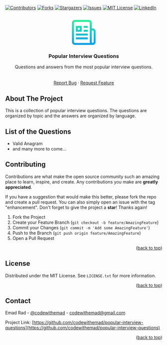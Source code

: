 <div id="top"></div>


[![Contributors][contributors-shield]][contributors-url]
[![Forks][forks-shield]][forks-url]
[![Stargazers][stars-shield]][stars-url]
[![Issues][issues-shield]][issues-url]
[![MIT License][license-shield]][license-url]
[![LinkedIn][linkedin-shield]][linkedin-url]


<!-- PROJECT LOGO -->
<br />
<div align="center">
  <a href="https://github.com/codewithemad/popular-interview-questions">
    <img src="images/logo.png" alt="Logo" width="80" height="80">
  </a>

<h3 align="center">Popular Interview Questions</h3>

  <p align="center">
    Questions and answers from the most popular interview questions.
    <br />
    <br />
    <br />
    <a href="https://github.com/codewithemad/popular-interview-questions/issues">Report Bug</a>
    ·
    <a href="https://github.com/codewithemad/popular-interview-questions/issues">Request Feature</a>
  </p>
</div>


<!-- ABOUT THE PROJECT -->
## About The Project

This is a collection of popular interview questions. The questions are organized by topic and the answers are organized by language.


<!-- LIST OF THE QUESTIONS -->
## List of the Questions

- Valid Anagram
- and many more to come...


<!-- CONTRIBUTING -->
## Contributing

Contributions are what make the open source community such an amazing place to learn, inspire, and create. Any contributions you make are **greatly appreciated**.

If you have a suggestion that would make this better, please fork the repo and create a pull request. You can also simply open an issue with the tag "enhancement".
Don't forget to give the project a **star**! Thanks again!

1. Fork the Project
2. Create your Feature Branch (`git checkout -b feature/AmazingFeature`)
3. Commit your Changes (`git commit -m 'Add some AmazingFeature'`)
4. Push to the Branch (`git push origin feature/AmazingFeature`)
5. Open a Pull Request

<p align="right">(<a href="#top">back to top</a>)</p>


<!-- LICENSE -->
## License

Distributed under the MIT License. See `LICENSE.txt` for more information.

<p align="right">(<a href="#top">back to top</a>)</p>


<!-- CONTACT -->
## Contact

Emad Rad - [@codewithemad](https://twitter.com/codewithemad) - codewithemad@gmail.com

Project Link: [https://github.com/codewithemad/popular-interview-questions](https://github.com/codewithemad/popular-interview-questions)

<p align="right">(<a href="#top">back to top</a>)</p>


<!-- MARKDOWN LINKS & IMAGES -->
<!-- https://www.markdownguide.org/basic-syntax/#reference-style-links -->
[contributors-shield]: https://img.shields.io/github/contributors/codewithemad/popular-interview-questions.svg?style=for-the-badge
[contributors-url]: https://github.com/codewithemad/popular-interview-questions/graphs/contributors
[forks-shield]: https://img.shields.io/github/forks/codewithemad/popular-interview-questions.svg?style=for-the-badge
[forks-url]: https://github.com/codewithemad/popular-interview-questions/network/members
[stars-shield]: https://img.shields.io/github/stars/codewithemad/popular-interview-questions.svg?style=for-the-badge
[stars-url]: https://github.com/codewithemad/popular-interview-questions/stargazers
[issues-shield]: https://img.shields.io/github/issues/codewithemad/popular-interview-questions.svg?style=for-the-badge
[issues-url]: https://github.com/codewithemad/popular-interview-questions/issues
[license-shield]: https://img.shields.io/github/license/codewithemad/popular-interview-questions.svg?style=for-the-badge
[license-url]: https://github.com/codewithemad/popular-interview-questions/blob/master/LICENSE.txt
[linkedin-shield]: https://img.shields.io/badge/-LinkedIn-black.svg?style=for-the-badge&logo=linkedin&colorB=555
[linkedin-url]: https://linkedin.com/in/emadehsanrad
[product-screenshot]: images/screenshot.png
